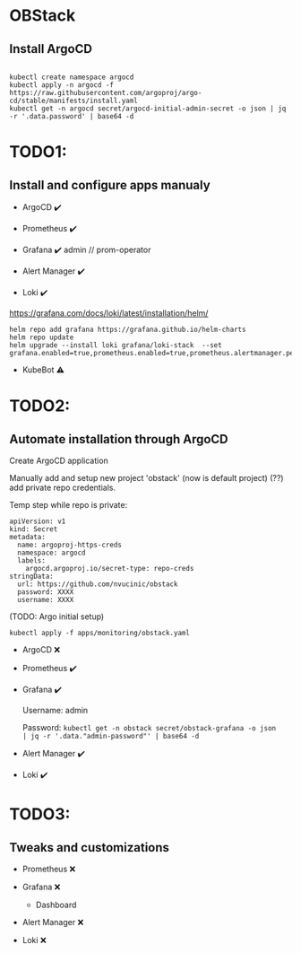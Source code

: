 # OBStack

## Install ArgoCD
<pre><code>
kubectl create namespace argocd
kubectl apply -n argocd -f https://raw.githubusercontent.com/argoproj/argo-cd/stable/manifests/install.yaml
kubectl get -n argocd secret/argocd-initial-admin-secret -o json | jq -r '.data.password' | base64 -d
</code></pre>


# TODO1:
## Install and configure apps manualy 

- ArgoCD :heavy_check_mark:	

- Prometheus :heavy_check_mark:	

- Grafana :heavy_check_mark:	 admin // prom-operator

- Alert Manager :heavy_check_mark:

- Loki :heavy_check_mark:

https://grafana.com/docs/loki/latest/installation/helm/
<pre><code>helm repo add grafana https://grafana.github.io/helm-charts
helm repo update
helm upgrade --install loki grafana/loki-stack  --set grafana.enabled=true,prometheus.enabled=true,prometheus.alertmanager.persistentVolume.enabled=false,prometheus.server.persistentVolume.enabled=false
</code></pre>

- KubeBot :warning:

# TODO2:
## Automate installation through ArgoCD

Create ArgoCD application

Manually add and setup new project 'obstack' (now is default project) (??)
add private repo credentials.

Temp step while repo is private:
<pre><code>apiVersion: v1
kind: Secret
metadata:
  name: argoproj-https-creds
  namespace: argocd
  labels:
    argocd.argoproj.io/secret-type: repo-creds
stringData:
  url: https://github.com/nvucinic/obstack
  password: XXXX
  username: XXXX</code></pre>
(TODO: Argo initial setup)

<pre><code>kubectl apply -f apps/monitoring/obstack.yaml</code></pre>

- ArgoCD :x:

- Prometheus :heavy_check_mark:

- Grafana  :heavy_check_mark: 

  Username: admin

  Password: <code>kubectl get -n obstack secret/obstack-grafana -o json | jq -r '.data."admin-password"' | base64 -d</code>

- Alert Manager :heavy_check_mark:

- Loki :heavy_check_mark:

# TODO3:
## Tweaks and customizations

- Prometheus :x:

- Grafana  :x:
  - Dashboard
- Alert Manager :x:

- Loki :x: